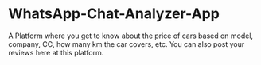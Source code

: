 # WhatsApp-Chat-Analyzer-App
A Platform where you get to know about the price of cars based on model, company, CC, how many km the car covers, etc. You can also post your reviews here at this platform.
